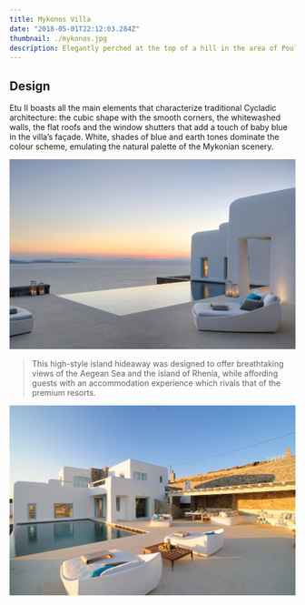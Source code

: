 ```yaml
---
title: Mykonos Villa
date: "2018-05-01T22:12:03.284Z"
thumbnail: ./mykonos.jpg
description: Elegantly perched at the top of a hill in the area of Pouli, Etu II is the newest and most notable entry in the villa rental options of Mykonos. Cross the entrance to be greeted by an infinity pool and the outdoor lounge area.
---
```


## Design

Etu II boasts all the main elements that characterize traditional Cycladic architecture: the cubic shape with the smooth corners, the whitewashed walls, the flat roofs and the window shutters that add a touch of baby blue in the villa’s façade. White, shades of blue and earth tones dominate the colour scheme, emulating the natural palette of the Mykonian scenery.

<div class="kg-card kg-image-card kg-width-wide">

![Mykonos Etu 2 1](./mykonos1.jpg)

</div>

> This high-style island hideaway was designed to offer breathtaking views of the Aegean Sea and the island of Rhenia,
> while affording guests with an accommodation experience which rivals that of the premium resorts.

<div class="kg-card kg-image-card kg-width-wide">

![Mykonos Etu 2 2](./mykonos2.jpg)

</div>
